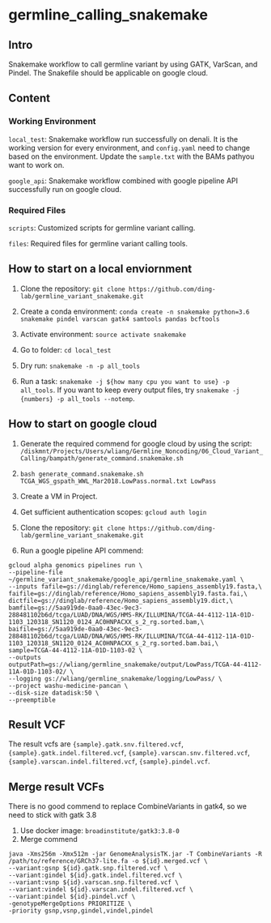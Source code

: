 # germline_calling_snakemake

## Intro

Snakemake workflow to call germline variant by using GATK, VarScan, and Pindel. The Snakefile should be applicable on google cloud.


## Content

### Working Environment

`local_test`: Snakemake workflow run successfully on denali. It is the working version for every environment, and `config.yaml` need to change based on the environment. Update the `sample.txt` with the BAMs pathyou want to work on.

`google_api`: Snakemake workflow combined with google pipeline API successfully run on google cloud. 

### Required Files

`scripts`: Customized scripts for germline variant calling. 

`files`: Required files for germline variant calling tools.

## How to start on a local enviornment

1. Clone the repository: `git clone https://github.com/ding-lab/germline_variant_snakemake.git`

2. Create a conda environment: `conda create -n snakemake python=3.6 snakemake pindel varscan gatk4 samtools pandas bcftools`

3. Activate environment: `source activate snakemake`

4. Go to folder: `cd local_test`

5. Dry run: `snakemake -n -p all_tools`

6. Run a task: `snakemake -j ${how many cpu you want to use} -p all_tools`. If you want to keep every output files, try `snakemake -j {numbers} -p all_tools --notemp`.

## How to start on google cloud

1. Generate the required commend for google cloud by using the script: `/diskmnt/Projects/Users/wliang/Germline_Noncoding/06_Cloud_Variant_Calling/bampath/generate_command.snakemake.sh`

2. `bash generate_command.snakemake.sh TCGA_WGS_gspath_WWL_Mar2018.LowPass.normal.txt LowPass`

3. Create a VM in Project.

4. Get sufficient authentication scopes: `gcloud auth login`

5. Clone the repository: `git clone https://github.com/ding-lab/germline_variant_snakemake.git`

6. Run a google pipeline API commend: 
```
gcloud alpha genomics pipelines run \
--pipeline-file ~/germline_variant_snakemake/google_api/germline_snakemake.yaml \
--inputs fafile=gs://dinglab/reference/Homo_sapiens_assembly19.fasta,\
faifile=gs://dinglab/reference/Homo_sapiens_assembly19.fasta.fai,\
dictfile=gs://dinglab/reference/Homo_sapiens_assembly19.dict,\
bamfile=gs://5aa919de-0aa0-43ec-9ec3-288481102b6d/tcga/LUAD/DNA/WGS/HMS-RK/ILLUMINA/TCGA-44-4112-11A-01D-1103_120318_SN1120_0124_AC0HNPACXX_s_2_rg.sorted.bam,\
baifile=gs://5aa919de-0aa0-43ec-9ec3-288481102b6d/tcga/LUAD/DNA/WGS/HMS-RK/ILLUMINA/TCGA-44-4112-11A-01D-1103_120318_SN1120_0124_AC0HNPACXX_s_2_rg.sorted.bam.bai,\
sample=TCGA-44-4112-11A-01D-1103-02 \
--outputs outputPath=gs://wliang/germline_snakemake/output/LowPass/TCGA-44-4112-11A-01D-1103-02/ \
--logging gs://wliang/germline_snakemake/logging/LowPass/ \
--project washu-medicine-pancan \
--disk-size datadisk:50 \
--preemptible
```

## Result VCF
The result vcfs are `{sample}.gatk.snv.filtered.vcf`, `{sample}.gatk.indel.filtered.vcf`, `{sample}.varscan.snv.filtered.vcf`, `{sample}.varscan.indel.filtered.vcf`, `{sample}.pindel.vcf`.

## Merge result VCFs 
There is no good commend to replace CombineVariants in gatk4, so we need to stick with gatk 3.8
1. Use docker image: `broadinstitute/gatk3:3.8-0`
2. Merge commend

```
java -Xms256m -Xmx512m -jar GenomeAnalysisTK.jar -T CombineVariants -R /path/to/reference/GRCh37-lite.fa -o ${id}.merged.vcf \
--variant:gsnp ${id}.gatk.snp.filtered.vcf \
--variant:gindel ${id}.gatk.indel.filtered.vcf \
--variant:vsnp ${id}.varscan.snp.filtered.vcf \
--variant:vindel ${id}.varscan.indel.filtered.vcf \
--variant:pindel ${id}.pindel.vcf \
-genotypeMergeOptions PRIORITIZE \
-priority gsnp,vsnp,gindel,vindel,pindel
```
